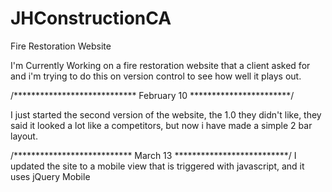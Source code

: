 JHConstructionCA
================

Fire Restoration Website

I'm Currently Working on a fire restoration website that a client asked for and i'm trying to do this on version control to see how well it plays out.


/**************************** February 10 ***********************/

I just started the second version of the website, the 1.0 they didn't like, they said it looked a lot like a competitors, but now i have made a simple 2 bar layout.

/*************************** March 13 **************************/
I updated the site to a mobile view that is triggered with javascript, and it uses jQuery Mobile
